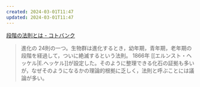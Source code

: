 ```yaml
---
created: 2024-03-01T11:47
updated: 2024-03-01T11:47
---
```


[段階の法則とは - コトバンク](https://kotobank.jp/word/段階の法則-94895)
>進化の 24則の一つ。生物群は進化するとき，幼年期，青年期，老年期の段階を経過して，ついに絶滅するという法則。 1866年 [[エルンスト・ヘッケル|E.ヘッケル]]が設定した。そのように整理できる化石の証拠も多いが，なぜそのようになるかの理論的根拠に乏しく，法則と呼ぶことには議論が多い。